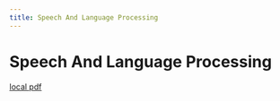 ```yaml
---
title: Speech And Language Processing
---
```


# Speech And Language Processing

[local pdf](../../../pdfs/speech-and-language-processing-ed3.pdf)
